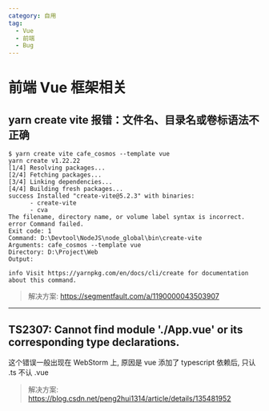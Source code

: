 ```yaml
---
category: 自用
tag:
  - Vue
  - 前端
  - Bug
---
```

<!-- 笔记 -->

# 前端 Vue 框架相关

## yarn create vite 报错：文件名、目录名或卷标语法不正确

```log
$ yarn create vite cafe_cosmos --template vue
yarn create v1.22.22
[1/4] Resolving packages...
[2/4] Fetching packages...
[3/4] Linking dependencies...
[4/4] Building fresh packages...
success Installed "create-vite@5.2.3" with binaries:
      - create-vite
      - cva
The filename, directory name, or volume label syntax is incorrect.
error Command failed.
Exit code: 1
Command: D:\Devtool\NodeJS\node_global\bin\create-vite
Arguments: cafe_cosmos --template vue
Directory: D:\Project\Web
Output:

info Visit https://yarnpkg.com/en/docs/cli/create for documentation about this command.
```

> 解决方案: https://segmentfault.com/a/1190000043503907

---

## TS2307: Cannot find module './App.vue' or its corresponding type declarations.

这个错误一般出现在 WebStorm 上, 原因是 vue 添加了 typescript 依赖后, 只认 .ts 不认 .vue

> 解决方案: https://blog.csdn.net/peng2hui1314/article/details/135481952